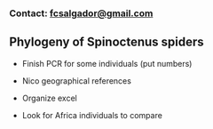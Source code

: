 ### Contact: fcsalgador@gmail.com

## **Phylogeny of Spinoctenus spiders**

- Finish PCR for some individuals (put numbers)

- Nico geographical references 

- Organize excel

- Look for Africa individuals to compare
